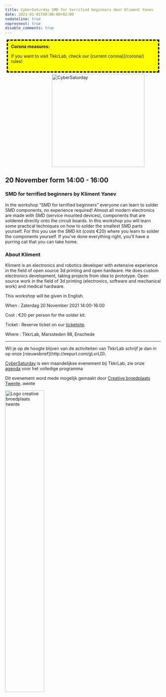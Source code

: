 ```yaml
---
title: CyberSaturday SMD for terrified beginners door Kliment Yanev
date: 2021-01-01T00:00:00+02:00
nodateline: true
noprevnext: true
disable_comments: true
---
```

<div style="background: yellow;margin: 5px;padding:10px;border: 4px dashed black;">
<strong>Corona measures:</strong><p>
If you want to visit TkkrLab, check our [current corona](/corona/) rules! 
</div>


<img alt="CyberSaturday" src="/images/smd_soldering_catsplash.png" width="300px" height="300px" style="margin: 0px 30%;">

## 20 November form 14:00 - 16:00  ##

###  SMD for terrified beginners by Kliment Yanev

In the workshop “SMD for terrified beginners” everyone can learn to solder SMD components, no experience required! Almost all modern electronics are made with SMD (service mounted devices), components that are soldered directly onto the circuit boards. In this workshop you will learn some practical techniques on how to solder the smallest SMD parts yourself. For this you use the SMD kit (costs €20) where you learn to solder the components yourself. If you've done everything right, you'll have a purring cat that you can take home.

### About Kliment

Kliment is an electronics and robotics developer with extensive experience in the field of open source 3d printing and open hardware. He does custom electronics development, taking projects from idea to prototype. Open source work in the field of 3d printing (electronics, software and mechanical work) and medical hardware.


This workshop will be given in English.

When : Zaterdag 20 November 2021 14:00-16:00

Cost : €20 per person for the solder kit.

Ticket : Reserve ticket on our [ticketsite](https://tickets.tkkrlab.space/TkkrLab/smd-soldering/).

Where : TkkrLab, Marssteden 98, Enschede

<hr>
Wil je op de hoogte blijven van de activiteiten van TkkrLab schrijf je dan in op onze [nieuwsbrief](http://eepurl.com/gLxrLD).

[CyberSaturday](/cybersaturdays/cybersaturday/) is een maandelijkse evenement bij TkkrLab, zie onze [agenda](/agenda/) voor het volledige programma

Dit evenement word mede mogelijk gemaakt door [Creative broedplaats Twente](http://www.creatievebroedplaatsentwente.nl/)..wente

<img width=50% src="/images/Logo-Creatieve-Broedplaatsen-Twente.jpg"  alt="Logo creative broedplaats twente">